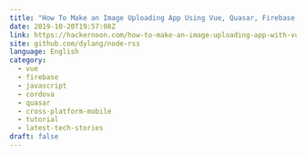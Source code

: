 ```yaml
---
title: "How To Make an Image Uploading App Using Vue, Quasar, Firebase Storage and Cordova [Part 2]"
date: 2019-10-20T19:57:08Z
link: https://hackernoon.com/how-to-make-an-image-uploading-app-with-vue-quasar-firebase-storage-and-cordova-part-2-u7t32rb?source=rss&utm_medium=RSS&utm_source=news.12bit.vn
site: github.com/dylang/node-rss
language: English
category:
  - vue
  - firebase
  - javascript
  - cordova
  - quasar
  - cross-platform-mobile
  - tutorial
  - latest-tech-stories
draft: false
---
```

